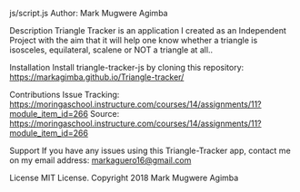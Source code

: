 js/script.js
Author: Mark Mugwere Agimba

Description
Triangle Tracker is an application I created as an Independent Project with the aim that it will help one know whether a triangle is isosceles, equilateral, scalene or NOT a triangle at all..

Installation
Install triangle-tracker-js by cloning this repository: https://markagimba.github.io/Triangle-tracker/

Contributions
Issue Tracking: https://moringaschool.instructure.com/courses/14/assignments/11?module_item_id=266
Source: https://moringaschool.instructure.com/courses/14/assignments/11?module_item_id=266

Support
If you have any issues using this Triangle-Tracker app, contact me on my email address: markaguero16@gmail.com

License
MIT License. Copyright 2018 Mark Mugwere Agimba
